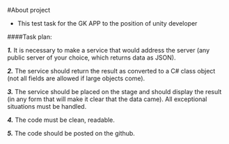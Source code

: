 #About project

* This test task for the GK APP to the position of unity developer

####Task plan:

___1.___ It is necessary to make a service that would address the server (any public server of your choice, which returns data as JSON).

___2.___ The service should return the result as converted to a C# class object (not all fields are allowed if large objects come).

___3.___ The service should be placed on the stage and should display the result (in any form that will make it clear that the data came). All exceptional situations must be handled.

___4.___ The code must be clean, readable.

___5.___ The code should be posted on the github.